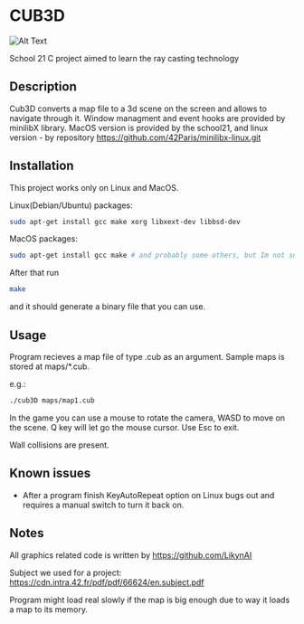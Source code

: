 # CUB3D

![Alt Text](https://im5.ezgif.com/tmp/ezgif-5-bec91d83de.webp)

School 21 C project aimed to learn the ray casting technology

## Description

Cub3D converts a map file to a 3d scene on the screen and allows to navigate through it. Window managment and event hooks are provided by minilibX library. MacOS version is provided by the school21, and linux version - by repository https://github.com/42Paris/minilibx-linux.git

## Installation

This project works only on Linux and MacOS.

Linux(Debian/Ubuntu) packages:
```bash
sudo apt-get install gcc make xorg libxext-dev libbsd-dev
```
MacOS packages:
```bash
sudo apt-get install gcc make # and probably some others, but Im not sure wich ones
```

After that run
```bash
make
```
and it should generate a binary file that you can use.

## Usage

Program recieves a map file of type .cub as an argument. Sample maps is stored at maps/*.cub.

e.g.:
```bash
./cub3D maps/map1.cub
```

In the game you can use a mouse to rotate the camera, WASD to move on the scene.
Q key will let go the mouse cursor.
Use Esc to exit.

Wall collisions are present.

## Known issues

- After a program finish KeyAutoRepeat option on Linux bugs out and requires a manual switch to turn it back on.

## Notes

All graphics related code is written by https://github.com/LikynAI

Subject we used for a project: https://cdn.intra.42.fr/pdf/pdf/66624/en.subject.pdf


Program might load real slowly if the map is big enough due to way it loads a map to its memory.
